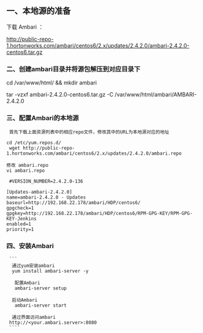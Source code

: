 ## 一、本地源的准备

  下载 Ambari ：
  
 http://public-repo-1.hortonworks.com/ambari/centos6/2.x/updates/2.4.2.0/ambari-2.4.2.0-centos6.tar.gz



### 二、创建ambari目录并将源包解压到对应目录下

cd /var/www/html/ && mkdir ambari 

tar -vzxf ambari-2.4.2.0-centos6.tar.gz -C /var/www/html/ambari/AMBARI-2.4.2.0 

### 三、配置Ambari的本地源
      
     首先下载上面资源列表中的相应repo文件，修改其中的URL为本地源对应的地址

```
cd /etc/yum.repos.d/
 wget http://public-repo-1.hortonworks.com/ambari/centos6/2.x/updates/2.4.2.0/ambari.repo

修改 ambari.repo 
vi ambari.repo
 
 #VERSION_NUMBER=2.4.2.0-136

[Updates-ambari-2.4.2.0]
name=ambari-2.4.2.0 - Updates
baseurl=http://192.168.22.178/ambari/HDP/centos6/
gpgcheck=1
gpgkey=http://192.168.22.178/ambari/HDP/centos6/RPM-GPG-KEY/RPM-GPG-KEY-Jenkins
enabled=1
priority=1

```

### 四、安装Ambari
     ```
      通过yum安装ambari
      yum install ambari-server -y 

       配置Ambari
       ambari-server setup
  
      启动Ambari
       ambari-server start 
    
      通过界面访问ambari
     http://<your.ambari.server>:8080  
     ````